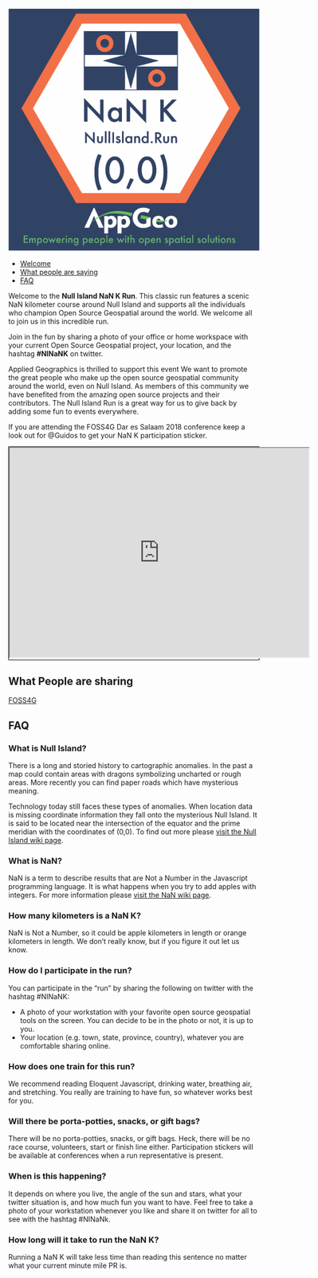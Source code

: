 ![Null Island NaN K Run Logo](NINaNk.png)
- [Welcome](#welcome)
- [What people are saying](#people)
- [FAQ](#faq)


Welcome to the **Null Island NaN K Run**. This classic run features a scenic NaN kilometer course around Null Island and supports all the individuals who champion Open Source Geospatial around the world. We welcome all to join us in this incredible run.

Join in the fun by sharing a photo of your office or home workspace with your current Open Source Geospatial project, your location, and the hashtag **#NINaNK** on twitter. 

Applied Geographics is thrilled to support this event We want to promote the great people who make up the open source geospatial community around the world, even on Null Island. As members of this community we have benefited from the amazing open source projects and their contributors. The Null Island Run is a great way for us to give back by adding some fun to events everywhere.

If you are attending the FOSS4G Dar es Salaam 2018 conference keep a look out for @Guidos to get your NaN K participation sticker.

<p style="border: black solid 1px"><iframe  width="600px" height="420px" src="http://maps.stamen.com/toner/embed#18/0/0"></iframe></p>

<a name="people"></a>
## What People are sharing

<a class="twitter-moment" href="https://twitter.com/i/moments/1030193700436107264">FOSS4G</a> <script async src="https://platform.twitter.com/widgets.js" charset="utf-8"></script>

<a name="faq"></a>
## FAQ

### What is Null Island?

There is a long and storied history to cartographic anomalies. In the past a map could contain areas with dragons symbolizing uncharted or rough areas. More recently you can find paper roads which have mysterious meaning.

Technology today still faces these types of anomalies. When location data is missing coordinate information they fall onto the mysterious Null Island. It is said to be located near the intersection of the equator and the prime meridian with the coordinates of (0,0). To find out more please [visit the Null Island wiki page](https://en.wikipedia.org/wiki/Null_Island "Null Island Wiki Page").

### What is NaN?

NaN is a term to describe results that are Not a Number in the Javascript programming language. It is what happens when you try to add apples with integers. For more information please [visit the NaN wiki page](https://en.wikipedia.org/wiki/NaN "NaN Wiki Page").

### How many kilometers is a NaN K?

NaN is Not a Number, so it could be apple kilometers in length or orange kilometers in length. We don’t really know, but if you figure it out let us know.

### How do I participate in the run?
You can participate in the “run” by sharing the following on twitter with the hashtag #NINaNK:

- A photo of your workstation with your favorite open source geospatial tools on the screen. You can decide to be in the photo or not, it is up to you.
- Your location (e.g. town, state, province, country),  whatever you are comfortable sharing online.

### How does one train for this run?

We recommend reading Eloquent Javascript, drinking water, breathing air, and stretching. You really are training to have fun, so whatever works best for you.

### Will there be porta-potties, snacks, or gift bags?

There will be no porta-potties, snacks, or gift bags. Heck, there will be no race course, volunteers, start or finish line either. Participation stickers will be available at conferences when a run representative is present. 

### When is this happening?

It depends on where you live, the angle of the sun and stars, what your twitter situation is, and how much fun you want to have. Feel free to take a photo of your workstation whenever you like and share it on twitter for all to see with the hashtag #NINaNk.

### How long will it take to run the NaN K?

Running a NaN K will take less time than reading this sentence no matter what your current minute mile PR is.